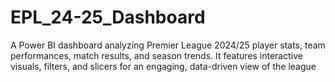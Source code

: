 # EPL_24-25_Dashboard
A Power BI dashboard analyzing Premier League 2024/25 player stats, team performances, match results, and season trends. It features interactive visuals, filters, and slicers for an engaging, data-driven view of the league
